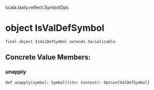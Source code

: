scala.tasty.reflect.SymbolOps
# object IsValDefSymbol

<pre><code class="language-scala" >final object IsValDefSymbol extends Serializable</pre></code>
## Concrete Value Members:
### unapply
<pre><code class="language-scala" >def unapply(symbol: Symbol)(ctx: Context): Option[ValDefSymbol]</pre></code>

